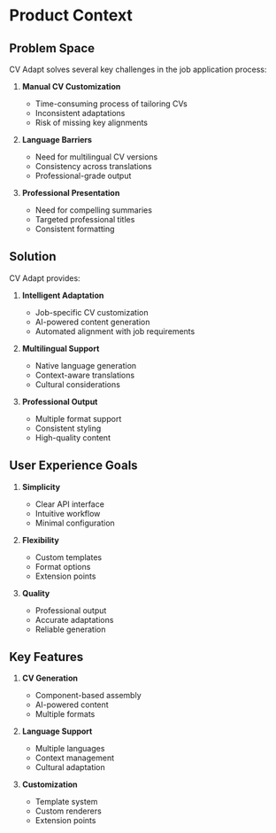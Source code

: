 # Product Context

## Problem Space

CV Adapt solves several key challenges in the job application process:

1. **Manual CV Customization**
   - Time-consuming process of tailoring CVs
   - Inconsistent adaptations
   - Risk of missing key alignments

2. **Language Barriers**
   - Need for multilingual CV versions
   - Consistency across translations
   - Professional-grade output

3. **Professional Presentation**
   - Need for compelling summaries
   - Targeted professional titles
   - Consistent formatting

## Solution

CV Adapt provides:

1. **Intelligent Adaptation**
   - Job-specific CV customization
   - AI-powered content generation
   - Automated alignment with job requirements

2. **Multilingual Support**
   - Native language generation
   - Context-aware translations
   - Cultural considerations

3. **Professional Output**
   - Multiple format support
   - Consistent styling
   - High-quality content

## User Experience Goals

1. **Simplicity**
   - Clear API interface
   - Intuitive workflow
   - Minimal configuration

2. **Flexibility**
   - Custom templates
   - Format options
   - Extension points

3. **Quality**
   - Professional output
   - Accurate adaptations
   - Reliable generation

## Key Features

1. **CV Generation**
   - Component-based assembly
   - AI-powered content
   - Multiple formats

2. **Language Support**
   - Multiple languages
   - Context management
   - Cultural adaptation

3. **Customization**
   - Template system
   - Custom renderers
   - Extension points
